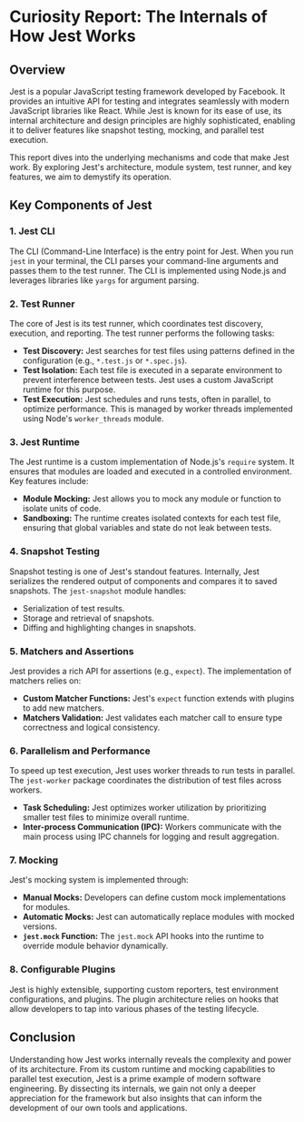 # Curiosity Report: The Internals of How Jest Works

## Overview
Jest is a popular JavaScript testing framework developed by Facebook. It provides an intuitive API for testing and integrates seamlessly with modern JavaScript libraries like React. While Jest is known for its ease of use, its internal architecture and design principles are highly sophisticated, enabling it to deliver features like snapshot testing, mocking, and parallel test execution.

This report dives into the underlying mechanisms and code that make Jest work. By exploring Jest's architecture, module system, test runner, and key features, we aim to demystify its operation.

## Key Components of Jest

### 1. **Jest CLI**
The CLI (Command-Line Interface) is the entry point for Jest. When you run `jest` in your terminal, the CLI parses your command-line arguments and passes them to the test runner. The CLI is implemented using Node.js and leverages libraries like `yargs` for argument parsing.

### 2. **Test Runner**
The core of Jest is its test runner, which coordinates test discovery, execution, and reporting. The test runner performs the following tasks:

- **Test Discovery:** Jest searches for test files using patterns defined in the configuration (e.g., `*.test.js` or `*.spec.js`).
- **Test Isolation:** Each test file is executed in a separate environment to prevent interference between tests. Jest uses a custom JavaScript runtime for this purpose.
- **Test Execution:** Jest schedules and runs tests, often in parallel, to optimize performance. This is managed by worker threads implemented using Node's `worker_threads` module.

### 3. **Jest Runtime**
The Jest runtime is a custom implementation of Node.js's `require` system. It ensures that modules are loaded and executed in a controlled environment. Key features include:

- **Module Mocking:** Jest allows you to mock any module or function to isolate units of code.
- **Sandboxing:** The runtime creates isolated contexts for each test file, ensuring that global variables and state do not leak between tests.

### 4. **Snapshot Testing**
Snapshot testing is one of Jest's standout features. Internally, Jest serializes the rendered output of components and compares it to saved snapshots. The `jest-snapshot` module handles:

- Serialization of test results.
- Storage and retrieval of snapshots.
- Diffing and highlighting changes in snapshots.

### 5. **Matchers and Assertions**
Jest provides a rich API for assertions (e.g., `expect`). The implementation of matchers relies on:

- **Custom Matcher Functions:** Jest's `expect` function extends with plugins to add new matchers.
- **Matchers Validation:** Jest validates each matcher call to ensure type correctness and logical consistency.

### 6. **Parallelism and Performance**
To speed up test execution, Jest uses worker threads to run tests in parallel. The `jest-worker` package coordinates the distribution of test files across workers.

- **Task Scheduling:** Jest optimizes worker utilization by prioritizing smaller test files to minimize overall runtime.
- **Inter-process Communication (IPC):** Workers communicate with the main process using IPC channels for logging and result aggregation.

### 7. **Mocking**
Jest's mocking system is implemented through:

- **Manual Mocks:** Developers can define custom mock implementations for modules.
- **Automatic Mocks:** Jest can automatically replace modules with mocked versions.
- **`jest.mock` Function:** The `jest.mock` API hooks into the runtime to override module behavior dynamically.

### 8. **Configurable Plugins**
Jest is highly extensible, supporting custom reporters, test environment configurations, and plugins. The plugin architecture relies on hooks that allow developers to tap into various phases of the testing lifecycle.

## Conclusion
Understanding how Jest works internally reveals the complexity and power of its architecture. From its custom runtime and mocking capabilities to parallel test execution, Jest is a prime example of modern software engineering. By dissecting its internals, we gain not only a deeper appreciation for the framework but also insights that can inform the development of our own tools and applications.
